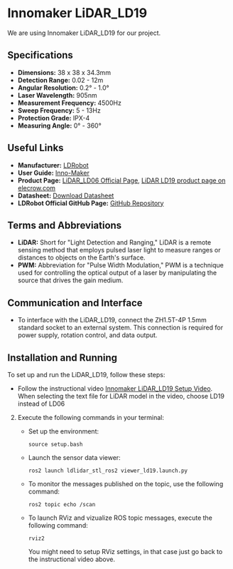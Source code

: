 # Innomaker LiDAR_LD19
We are using Innomaker LiDAR_LD19 for our project. 

## Specifications
- **Dimensions:** 38 x 38 x 34.3mm
- **Detection Range:** 0.02 - 12m
- **Angular Resolution:** 0.2° - 1.0°
- **Laser Wavelength:** 905nm
- **Measurement Frequency:** 4500Hz
- **Sweep Frequency:** 5 - 13Hz
- **Protection Grade:** IPX-4
- **Measuring Angle:** 0° - 360°

## Useful Links
- **Manufacturer:** [LDRobot](https://www.ldrobot.com)
- **User Guide:** [Inno-Maker](https://www.inno-maker.com)
- **Product Page:** [LiDAR_LD06 Official Page](https://www.inno-maker.com/product/lidar-ld06/), [LiDAR LD19 product page on elecrow.com](https://www.elecrow.com/download/product/SLD06360F/LD19_Development%20Manual_V2.3.pdf)
- **Datasheet:** [Download Datasheet](https://www.inno-maker.com/wp-content/uploads/2020/11/LDROBOT_LD06_Datasheet.pdf)
- **LDRobot Official GitHub Page:** [GitHub Repository](https://github.com/ldrobotSensorTeam/)

## Terms and Abbreviations

- **LiDAR:** Short for "Light Detection and Ranging," LiDAR is a remote sensing method that employs pulsed laser light to measure ranges or distances to objects on the Earth's surface.
- **PWM:** Abbreviation for "Pulse Width Modulation," PWM is a technique used for controlling the optical output of a laser by manipulating the source that drives the gain medium.

## Communication and Interface
- To interface with the LiDAR_LD19, connect the ZH1.5T-4P 1.5mm standard socket to an external system. This connection is required for power supply, rotation control, and data output.

## Installation and Running
To set up and run the LiDAR_LD19, follow these steps:
- Follow the instructional video [Innomaker LiDAR_LD19 Setup Video](https://www.youtube.com/watch?v=OJWAsV6-0GE). When selecting the text file for LiDAR model in the video, choose LD19 instead of LD06
2. Execute the following commands in your terminal:
    - Set up the environment:
        ```
        source setup.bash
        ```

    - Launch the sensor data viewer:
        ```
        ros2 launch ldlidar_stl_ros2 viewer_ld19.launch.py
        ```

    - To monitor the messages published on the topic, use the following command:
        ```
        ros2 topic echo /scan
        ```
    - To launch RViz and vizualize ROS topic messages, execute the following command:
        ```
        rviz2
        ```     
        You might need to setup RViz settings, in that case just go back to the instructional video above.
